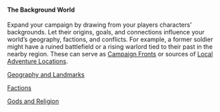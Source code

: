 #### The Background World

Expand your campaign by drawing from your players characters’ backgrounds.
Let their origins, goals, and connections influence your world’s geography, factions, and conflicts.
For example, a former soldier might have a ruined battlefield or a rising warlord tied to their past in the nearby region.
These can serve as [Campaign Fronts](#Spiral_Campaign_Fronts_campaign_fronts) or sources of [Local Adventure Locations](#Spiral_Local_Adventure_Locations_local_adventure_locations).

[Geography and Landmarks](./Background_Geography_and_Landmarks.md)

[Factions](./Background_Factions.md)

[Gods and Religion](./Background_Gods_and_Religion.md)
